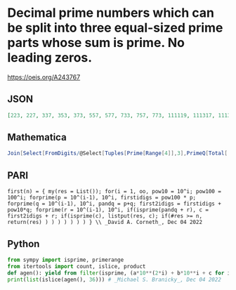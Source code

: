 # Decimal prime numbers which can be split into three equal\-sized prime parts whose sum is prime\. No leading zeros\.
https://oeis.org/A243767
## JSON
```JSON
[223, 227, 337, 353, 373, 557, 577, 733, 757, 773, 111119, 111317, 111323, 111337, 111347, 111373, 111731, 111773, 111779, 111913, 111953, 111959, 111973, 111997, 112337, 112397, 112913, 112919, 112967, 112997, 113111, 113117, 113131, 113147, 113159, 113161]
```
## Mathematica
```Mathematica
Join[Select[FromDigits/@Select[Tuples[Prime[Range[4]],3],PrimeQ[Total[ #]]&],PrimeQ],Select[ FromDigits[Flatten[IntegerDigits/@#]]&/@Select[ Tuples[ Prime[Range[5,25]],3],PrimeQ[Total[#]]&],PrimeQ]] (* The program generates the first 1283 terms of the sequence, i.e., all terms with six digits or less. *) (* _Harvey P. Dale_, Dec 04 2022 *)
```
## PARI
```PARI
first(n) = { my(res = List()); for(i = 1, oo, pow10 = 10^i; pow100 = 100^i; forprime(p = 10^(i-1), 10^i, firstidigs = pow100 * p; forprime(q = 10^(i-1), 10^i, pandq = p+q; first2idigs = firstidigs + pow10*q; forprime(r = 10^(i-1), 10^i, if(isprime(pandq + r), c = first2idigs + r; if(isprime(c), listput(res, c); if(#res >= n, return(res) ) ) ) ) ) ) ) } \\ _David A. Corneth_, Dec 04 2022
```
## Python
```Python
from sympy import isprime, primerange
from itertools import count, islice, product
def agen(): yield from filter(isprime, (a*10**(2*i) + b*10**i + c for i in count(1) for a, b, c in product(primerange(10**(i-1), 10**i), repeat=3) if isprime(a+b+c)))
print(list(islice(agen(), 36))) # _Michael S. Branicky_, Dec 04 2022
```
